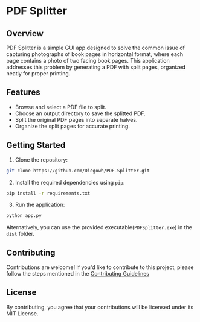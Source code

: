 # PDF Splitter

## Overview

PDF Splitter is a simple GUI app designed to solve the common issue of capturing photographs of book pages in horizontal format, where each page contains a photo of two facing book pages. This application addresses this problem by generating a PDF with split pages, organized neatly for proper printing.

## Features

- Browse and select a PDF file to split.
- Choose an output directory to save the splitted PDF.
- Split the original PDF pages into separate halves.
- Organize the split pages for accurate printing.

## Getting Started

1. Clone the repository:

```bash
git clone https://github.com/Diegowh/PDF-Splitter.git
```
2. Install the required dependencies using `pip`:
```bash
pip install -r requirements.txt
```
3. Run the application:
```bash
python app.py
```

Alternatively, you can use the provided executable(`PDFSplitter.exe`) in the `dist` folder.

## Contributing

Contributions are welcome! If you'd like to contribute to this project, please follow the steps mentioned in the [Contributing Guidelines](./CONTRIBUTING.md)

## License
By contributing, you agree that your contributions will be licensed under its MIT License.